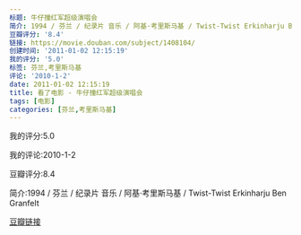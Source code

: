 ```yaml
---
标题: 牛仔撞红军超级演唱会
简介: 1994 / 芬兰 / 纪录片 音乐 / 阿基·考里斯马基 / Twist-Twist Erkinharju Ben Granfelt
豆瓣评分: '8.4'
链接: https://movie.douban.com/subject/1408104/
创建时间: '2011-01-02 12:15:19'
我的评分: '5.0'
标签: 芬兰,考里斯马基
评论: '2010-1-2'
date: 2011-01-02 12:15:19
title: 看了电影 - 牛仔撞红军超级演唱会
tags: [电影]
categories: [芬兰,考里斯马基]
---
```


我的评分:5.0

我的评论:2010-1-2

豆瓣评分:8.4

简介:1994 / 芬兰 / 纪录片 音乐 / 阿基·考里斯马基 / Twist-Twist Erkinharju Ben Granfelt

[豆瓣链接](https://movie.douban.com/subject/1408104/)


